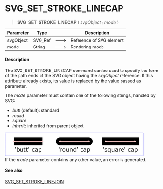 # SVG_SET_STROKE_LINECAP

>**SVG_SET_STROKE_LINECAP** ( *svgObject* ; *mode* )

| Parameter | Type |  | Description |
| --- | --- | --- | --- |
| svgObject | SVG_Ref | &#x1F852; | Reference of SVG element |
| mode | String | &#x1F852; | Rendering mode |



#### Description 

The SVG\_SET\_STROKE\_LINECAP command can be used to specify the form of the path ends of the SVG object having the *svgObject* reference. If this attribute already exists, its value is replaced by the value passed as parameter.

The *mode* parameter must contain one of the following strings, handled by SVG:

* *butt* (default): standard
* *round*
* *square*
* *inherit*: inherited from parent object

![](../images/pict194174.en.png)  
If the *mode* parameter contains any other value, an error is generated.

#### See also 

[SVG\_SET\_STROKE\_LINEJOIN](SVG%5FSET%5FSTROKE%5FLINEJOIN.md)  